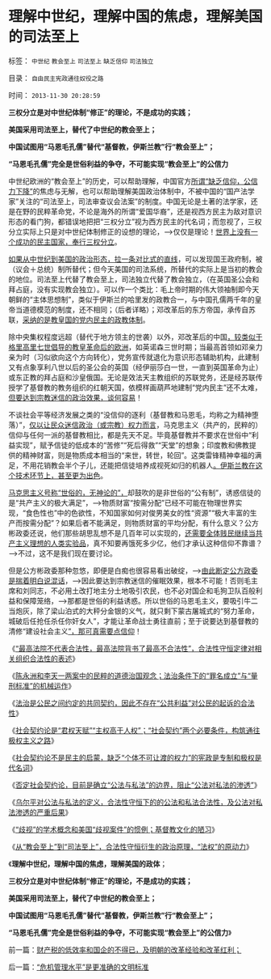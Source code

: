 # 理解中世纪，理解中国的焦虑，理解美国的司法至上

标签： `中世纪` `教会至上` `司法至上` `缺乏信仰` `司法独立` 

目录： `自由民主宪政通往奴役之路`

时间： `2013-11-30 20:28:59`

**三权分立是对中世纪体制“修正”的理论，不是成功的实践；**

**美国采用司法至上，替代了中世纪的教会至上；**

**中国试图用“马恩毛孔儒”替代“基督教，伊斯兰教”行“教会至上”；**

**“马恩毛孔儒”完全是世俗利益的争夺，不可能实现“教会至上”的公信力**

中世纪欧洲的“教会至上”的历史，可以帮助理解，中国官方[所谓“缺乏信仰，公信力下降”](../../../2013/5/18/默认权益归于个体的言论自由，统治者的兼听则明和文化大革命.md)的焦虑与无解，也可以帮助理解美国政治体制中，不被中国的“国产法学家”关注的“司法至上，司法审查议会法案”的制度。中国无论是土著的法学家，还是在野的民粹革命党，不论是海外的所谓“爱国华裔”，还是视西方民主为敌对意识形态的看门狗，都错误地把把“三权分立”视为西方民主的代名词；而忽视了，三权分立实际上只是对中世纪体制修正的设想的理论，——>仅仅是理论！[世界上没有一个成功的民主国家，奉行三权分立](../../../2012/4/26/三权分立是专制传统的误导，美国实践的失败.md)。

[如果从中世纪到美国的政治形态，拉一条对比式的直线](../../../2013/11/22/基督教文化中的歧视，及国王司法，教会至上，与司法独立的历史形成.md)，可以发现国王政府制，被（议会＋总统）制所替代；但今天美国的司法系统，所替代的实际上是当初的教会的地位。司法至上代替了教会至上，司法独立代替了教会独立，（在英国圣公会和拜占庭，没有实现教会独立）。可以作一个类比：毛上帝时期的伟大领袖制即今天朝鲜的“主体思想制”，类似于伊斯兰的哈里发的政教合一，与中国孔儒两千年的皇帝当道德模范的制度，还不相同；（后者详略）；邓改革后的东方帝国，承传自苏联，[采纳的是教皇国的党内民主的政教体制](../../../2011/1/24/什么是法治？中世纪道德法庭公信力何来？.md)。

除中央集权程度远超（替代于地方领主的世袭）以外，邓改革后的中国[，较类似于格里高里七世倡导的教皇革命后的欧洲](../../../2011/1/23/五四愚昧精神和中世纪道德法庭.md)，如英诺森三世时期；当最高首领如邓亲力亲为时（习似欲向这个方向转化），党务宣传就退化为意识形态辅助机构，此建制又有点象享利八世以后的圣公会的英国（经伊丽莎白一世，一直到英国革命为止）或东正教的拜占庭和沙皇俄国。无论是效法天主教组织的苏联党务，还是经苏联传授学了基督教的教务组织的红朝天国，依模样画葫芦地建制“党内民主”还不太难，[但要达到宗教迷信的政治效果，谈何容易](../../../2010/11/27/政教合一的党团组织胜过个人威权政治.md)！

不谈社会平等经济发展之类的“没信仰的逐利（基督教和马恩毛，均称之为精神堕落）”，[仅以让民众迷信政治（或宗教）权力而言](../../../2013/4/16/有中国特色的崇洋媚外，崇拜西方二三流的跟班！.md)，马克思主义（共产的，民粹的）信仰与任何一派的基督教相比，都是先天不足。毕竟基督教并不要求在世俗中“利益实现”，赋予信徒的低成本的“苦修”“死后得救”“天堂”的想象；印度教和佛教提供的精神财富，则是物质成本相当的“来世，转世，轮回”。这类雷锋精神幸福的满足，不用花销教会半个子儿，还能把信徒培养成视死如归的机器人[。伊斯兰教在这个技术环节上，甚至更为出色](../../../2013/4/20/中国公众对基督教还缺乏了解.md)。

[马克思主义号称“世俗的，无神论的”，](../../../2009/5/9/人性本私！马列信仰和唯心主义的关系.md)却鼓吹的是非世俗的“公有制”，诱惑信徒的是“共产主义的极大满足”，——>物质财富“按需分配”已经不可能在物理世界实现，“食色性也”中的色欲性，不知国家如何对俊男美女的性“资源”“极大丰富的生产而按需分配”？如果后者不能满足，则物质财富的平均分配，有什么意义？公方彬政委还说，他们那些胡思乱想不是几百年可以实现的，[还需要全体贱民继续当共产主义理想的人类实验品](../../../2012/6/28/他们应该用小白鼠做实验！.md)，真不知要再饿死多少亿，他们才承认这种信仰不靠谱？——>不过，这不是我们现在要讨论。

但是公方彬政委那种忽悠，即便是白痴也很容易看出破绽，——>[由此断定公方政委是揣着明白说混话](../../../2013/8/29/国防大学政治军官们的公共信仰，本应在公众场合保持沉默.md)，——>因此要达到宗教迷信的催眠效果，根本不可能！否则毛主席和刘同志，不必用土改打地主分土地吸引农民，也不必对国企和毛狗卫队百般利益和保障笼络，——>那都是世俗的利益诱惑。所以世俗的马恩毛主义，要吸引牛二当炮灰，除了梁山泊式的大秤分金银的义气，就只剩下蒙古屠城式的“努力革命，城破后任抢任杀任你奸女人”，才能让革命战士勇往直前；至于说要达到基督教的清修“建设社会主义[”，那可真需要点信仰](http://darthvad.blog.163.com/blog/static/53399470201110423842942/)！

《[“最高法院不代表合法性，最高法院背书了最高不合法性”，合法性守恒定律对相关组织合法性的表述](../../../2013/11/1/陈永洲案是两件独立案件，一是陈被迫害案，二是民事诉讼案.md)》

《[陈永洲和李天一两案中的民粹的道德治国观念；法治条件下的“罪名成立”与“量刑标准”的机械运作](../../../2013/11/5/陈永洲和李天一案中的控罪，证据，量刑，程序正义和道德治国.md)》

《[法治是公民之间约定的共同契约，因此不存在“公共利益”对公民的起诉的合法性](../../../2013/11/7/“犯罪人”如何在法治中，自由选择了“失去自由”.md)》

《[社会契约论是“君权天赋”“主权高于人权”；“社会契约”两个必要条件，构筑通往极权主义之路](../../../2013/11/9/《社会契约论》为代表的误区，及通往极权主义之路；.md)》

《[社会契约论不是民主的启蒙，缺乏“个体不可让渡的权力”的宪政是专制和极权是代名词](../../../2013/11/11/社会契约论不是民主的启蒙，及现代民主的真正起点.md)》

《[否定社会契约论，目前是确立“公法与私法”的边界，阻止“公法对私法的渗透”](../../../2013/11/17/“公法与私法”的边界，及“公法对私法的渗透”.md)》

《[乌尔平对公法与私法的定义，合法性守恒下的的公法和私法合法性，及公法对私法渗透的严重后果](../../../2013/11/19/乌尔平对公法与私法的定义，及其“公法向私法渗透”的严重后果.md)》

《[“歧视”的学术概念和美国“歧视案件”的惯例；基督教文化的陋习](../../../2013/11/18/“歧视”的概念和美国“歧视案”的惯例，及基督教的愚昧文化.md)》

《[从“教会至上”到“司法至上”，合法性守恒衍生的政治原理，“法权”的原动力](../../../2013/11/22/从“教会至上”到“司法至上”，及三权分立的误区.md)》

《**理解中世纪，理解中国的焦虑，理解美国的政体**；

**三权分立是对中世纪体制“修正”的理论，不是成功的实践；**

**美国采用司法至上，替代了中世纪的教会至上；**

**中国试图用“马恩毛孔儒”替代“基督教，伊斯兰教”行“教会至上”；**

**“马恩毛孔儒”完全是世俗利益的争夺，不可能实现“教会至上”的公信力**》



前一篇：[财产税的低效率和国企的不得已，及明朝的改革经验和改革红利；](../../../2013/11/30/财产税的低效率和国企的不得已，及明朝的改革经验和改革红利；.md)

后一篇：[“危机管理水平”是更准确的文明标准](../../../2013/12/1/“危机管理水平”是更准确的文明标准.md)